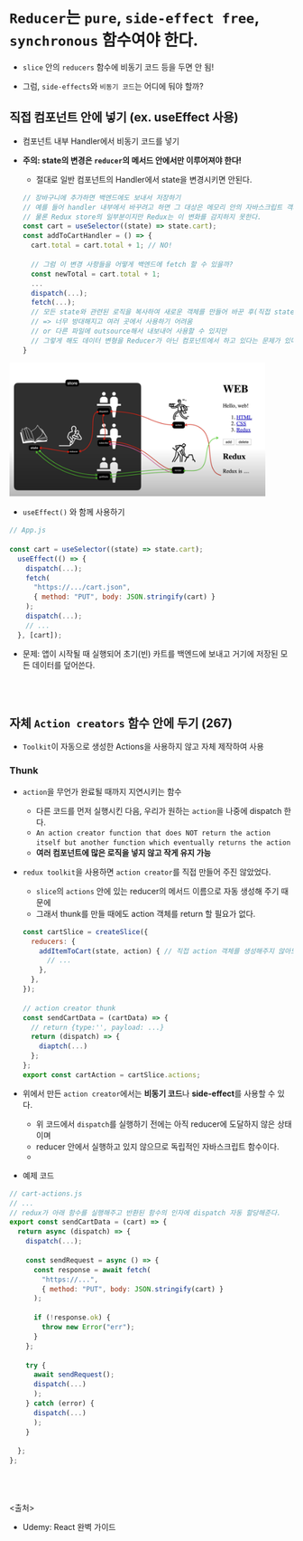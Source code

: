 # `Reducer`는 `pure`, `side-effect free`, `synchronous` 함수여야 한다.
- `slice` 안의 `reducers` 함수에 비동기 코드 등을 두면 안 됨!

- 그럼, `side-effects`와 `비동기 코드`는 어디에 둬야 할까?

## 직접 컴포넌트 안에 넣기 (ex. useEffect 사용)
- 컴포넌트 내부 Handler에서 비동기 코드를 넣기
- **주의: state의 변경은 `reducer`의 메서드 안에서만 이루어져야 한다!**

  - 절대로 일반 컴포넌트의 Handler에서 state을 변경시키면 안된다.
  ```js
  // 장바구니에 추가하면 백엔드에도 보내서 저장하기
  // 예를 들어 handler 내부에서 바꾸려고 하면 그 대상은 메모리 안의 자바스크립트 객체가 된다.
  // 물론 Redux store의 일부분이지만 Redux는 이 변화를 감지하지 못한다.
  const cart = useSelector((state) => state.cart);
  const addToCartHandler = () => {
    cart.total = cart.total + 1; // NO!
    
    // 그럼 이 변경 사항들을 어떻게 백엔드에 fetch 할 수 있을까?
    const newTotal = cart.total + 1;
    ...
    dispatch(...);
    fetch(...);
    // 모든 state와 관련된 로직을 복사하여 새로운 객체를 만들어 바꾼 후(직접 state 변경을 하지 않기 위해서) dispatch와 fetch를 한다.
    // => 너무 방대해지고 여러 곳에서 사용하기 어려움
    // or 다른 파일에 outsource해서 내보내어 사용할 수 있지만
    // 그렇게 해도 데이터 변형을 Reducer가 아닌 컴포넌트에서 하고 있다는 문제가 있다.
  }
  ```
<img src="https://github.com/in3166/TIL/blob/main/JavaScript/React/img/redux2.PNG" width="90%" />

- `useEffect()` 와 함께 사용하기
```js
// App.js

const cart = useSelector((state) => state.cart);
  useEffect(() => {
    dispatch(...);
    fetch(
      "https://.../cart.json",
      { method: "PUT", body: JSON.stringify(cart) }
    );
    dispatch(...);
    // ...
  }, [cart]);
```
- 문제: 앱이 시작될 때 실행되어 초기(빈) 카트를 백엔드에 보내고 거기에 저장된 모든 데이터를 덮어쓴다.

<br/><br/>

## 자체 `Action creators` 함수 안에 두기 (267)
- `Toolkit`이 자동으로 생성한 Actions을 사용하지 않고 자체 제작하여 사용

### Thunk
- `action`을 무언가 완료될 때까지 지연시키는 함수
  - 다른 코드를 먼저 실행시킨 다음, 우리가 원하는 `action`을 나중에 dispatch 한다.
  - `An action creator function that does NOT return the action itself but another function which eventually returns the action`
  - **여러 컴포넌트에 많은 로직을 넣지 않고 작게 유지 가능**

- `redux toolkit`을 사용하면 `action creator`를 직접 만들어 주진 않았었다.
  - `slice`의 `actions` 안에 있는 reducer의 메서드 이름으로 자동 생성해 주기 때문에
  - 그래서 thunk를 만들 때에도 action 객체를 return 할 필요가 없다.
  ```js
  const cartSlice = createSlice({
    reducers: {
      addItemToCart(state, action) { // 직접 action 객체를 생성해주지 않아도 자동으로 처리 ({type: '', ...} )
        // ...
      },
    },
  });

  // action creator thunk
  const sendCartData = (cartData) => {
    // return {type:'', payload: ...}
    return (dispatch) => {
      diaptch(...)
    };
  };
  export const cartAction = cartSlice.actions;
  ```

- 위에서 만든 `action creator`에서는 **비동기 코드**나 **side-effect**를 사용할 수 있다.
    - 위 코드에서 `dispatch`를 실행하기 전에는 아직 reducer에 도달하지 않은 상태이며
    - reducer 안에서 실행하고 있지 않으므로 독립적인 자바스크립트 함수이다.
    - 

- 예제 코드
```js
// cart-actions.js
// ...
// redux가 아래 함수를 실행해주고 반환된 함수의 인자에 dispatch 자동 할당해준다.
export const sendCartData = (cart) => {
  return async (dispatch) => {
    dispatch(...);

    const sendRequest = async () => {
      const response = await fetch(
        "https://...",
        { method: "PUT", body: JSON.stringify(cart) }
      );

      if (!response.ok) {
        throw new Error("err");
      }
    };
    
    try {
      await sendRequest();
      dispatch(...)
      );
    } catch (error) {
      dispatch(...)
      );
    }
    
  };
};
```

<br><br><br>
<출처>
- Udemy: React 완벽 가이드
